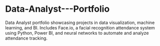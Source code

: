 # Data-Analyst---Portfolio
Data Analyst portfolio showcasing projects in data visualization, machine learning, and BI. Includes Face.io, a facial recognition attendance system using Python, Power BI, and neural networks to automate and analyze attendance tracking.
